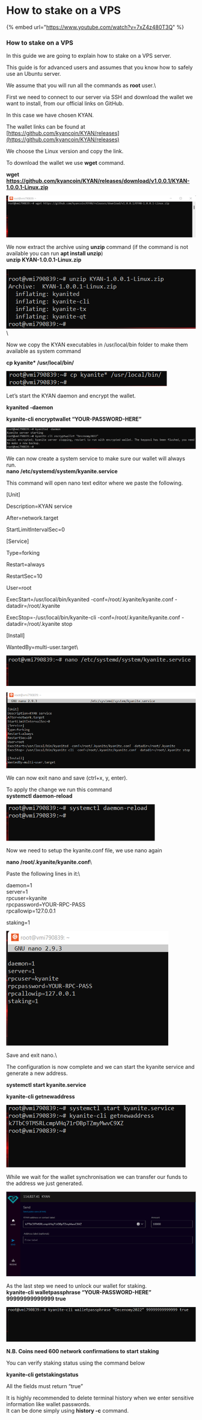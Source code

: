 # How to stake on a VPS

{% embed url="https://www.youtube.com/watch?v=7xZ4z480T3Q" %}



### How to stake on a VPS <a href="#_gjfles2s8o27" id="_gjfles2s8o27"></a>

In this guide we are going to explain how to stake on a VPS server.

This guide is for advanced users and assumes that you know how to safely use an Ubuntu server.

We assume that you will run all the commands as **root** user.\


First we need to connect to our server via SSH and download the wallet we want to install, from our official links on GitHub.

In this case we have chosen KYAN.

The wallet links can be found at [https://github.com/kyancoin/KYAN/releases](https://github.com/kyancoin/KYAN/releases)

We choose the Linux version and copy the link.

To download the wallet we use **wget** command.

**wget https://github.com/kyancoin/KYAN/releases/download/v1.0.0.1/KYAN-1.0.0.1-Linux.zip**

![](<../.gitbook/assets/0 (1) (2)>)

We now extract the archive using **unzip** command (if the command is not available you can run **apt install unzip**)\
**unzip KYAN-1.0.0.1-Linux.zip**\
\
![](<../.gitbook/assets/1 (2)>)\


Now we copy the KYAN executables in /usr/local/bin folder to make them available as system command

**cp kyanite\* /usr/local/bin/**

![](<../.gitbook/assets/2 (1)>)

Let’s start the KYAN daemon and encrypt the wallet.

**kyanited -daemon**

**kyanite-cli encryptwallet “YOUR-PASSWORD-HERE”**

![](<../.gitbook/assets/3 (1) (1)>)

We can now create a system service to make sure our wallet will always run.\
**nano /etc/systemd/system/kyanite.service**

This command will open nano text editor where we paste the following.

\[Unit]

Description=KYAN service

After=network.target

StartLimitIntervalSec=0

\[Service]

Type=forking

Restart=always

RestartSec=10

User=root

ExecStart=/usr/local/bin/kyanited -conf=/root/.kyanite/kyanite.conf -datadir=/root/.kyanite

ExecStop=-/usr/local/bin/kyanite-cli -conf=/root/.kyanite/kyanite.conf -datadir=/root/.kyanite stop

\[Install]

WantedBy=multi-user.target\


![](<../.gitbook/assets/4 (2)>)

![](<../.gitbook/assets/5 (1)>)

We can now exit nano and save (ctrl+x, y, enter).

To apply the change we run this command\
**systemctl daemon-reload**

![](../.gitbook/assets/6)

Now we need to setup the kyanite.conf file, we use nano again

**nano /root/.kyanite/kyanite.conf**\


Paste the following lines in it:\


daemon=1\
server=1\
rpcuser=kyanite\
rpcpassword=YOUR-RPC-PASS\
rpcallowip=127.0.0.1

staking=1

![](../.gitbook/assets/7)

Save and exit nano.\


The configuration is now complete and we can start the kyanite service and generate a new address.

**systemctl start kyanite.service**

**kyanite-cli getnewaddress**

![](<../.gitbook/assets/8 (1)>)

While we wait for the wallet synchronisation we can transfer our funds to the address we just generated.

![](../.gitbook/assets/9)

As the last step we need to unlock our wallet for staking.\
**kyanite-cli walletpassphrase “YOUR-PASSWORD-HERE” 99999999999999 true**

![](../.gitbook/assets/10)

**N.B. Coins need 600 network confirmations to start staking**

You can verify staking status using the command below

**kyanite-cli getstakingstatus**

All the fields must return “true”

It is highly recommended to delete terminal history when we enter sensitive information like wallet passwords.\
It can be done simply using **history -c** command.

